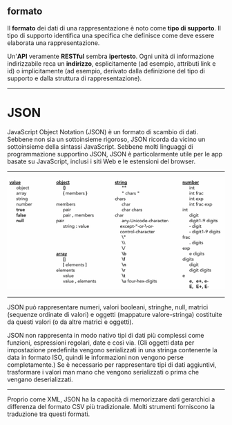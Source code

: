 ## formato

Il **formato** dei dati di una rappresentazione è noto come **tipo di supporto**. Il tipo di supporto identifica una specifica che definisce come deve essere elaborata una rappresentazione. 

Un'**API** veramente **RESTful** sembra **ipertesto**. Ogni unità di informazione indirizzabile reca un **indirizzo**, esplicitamente (ad esempio, attributi link e id) o implicitamente (ad esempio, derivato dalla definizione del tipo di supporto e dalla struttura di rappresentazione).

---

# JSON

JavaScript Object Notation (JSON) è un formato di scambio di dati. Sebbene non sia un sottoinsieme rigoroso, JSON ricorda da vicino un sottoinsieme della sintassi JavaScript. Sebbene molti linguaggi di programmazione supportino JSON, JSON è particolarmente utile per le app basate su JavaScript, inclusi i siti Web e le estensioni del browser.

---

![JSON](./img/JSON_ref.png)

---

JSON può rappresentare numeri, valori booleani, stringhe, null, matrici (sequenze ordinate di valori) e oggetti (mappature valore-stringa) costituite da questi valori (o da altre matrici e oggetti). 

JSON non rappresenta in modo nativo tipi di dati più complessi come funzioni, espressioni regolari, date e così via. (Gli oggetti data per impostazione predefinita vengono serializzati in una stringa contenente la data in formato ISO, quindi le informazioni non vengono perse completamente.) Se è necessario per rappresentare tipi di dati aggiuntivi, trasformare i valori man mano che vengono serializzati o prima che vengano deserializzati.

---

Proprio come XML, JSON ha la capacità di memorizzare dati gerarchici a differenza del formato CSV più tradizionale. Molti strumenti forniscono la traduzione tra questi formati.